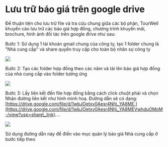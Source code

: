 # Lưu trữ báo giá trên google drive

Để thuận tiện cho lưu trữ file và tra cứu chung giữa các bộ phận, TourWell khuyến cáo lưu trữ các báo giá hợp đồng, chương trình khuyến mãi, brochure, hình ảnh đối tác trên google đrive như sau:

Bước 1: Sử dụng 1 tài khoản gmail chung của công ty, tạo 1 folder chung là "Nhà cung cấp" và share quyền truy cập cho toàn bộ nhân sự công ty

![](https://help.tourwell.vn/\~gitbook/image?url=https:%2F%2F1374263446-files.gitbook.io%2F%7E%2Ffiles%2Fv0%2Fb%2Fgitbook-x-prod.appspot.com%2Fo%2Fspaces%252F7Jt2TPF81FCPGIDdLiWE%252Fuploads%252FJ4sLDMy4ADqFL9yXbzAg%252Fimage.png%3Falt=media%26token=58746185-4525-4a4f-9769-78b15d8f1885\&width=768\&dpr=4\&quality=100\&sign=fffdbf9a7e339c49f7f1f353c2fbf68a400543e7cf92acc9cc9a29591c566ab6)

Bước 2: Tạo các folder hợp đồng theo các năm và tải lên báo giá hợp đồng của nhà cung cấp vào folder tương ứng

![](https://help.tourwell.vn/\~gitbook/image?url=https:%2F%2F1374263446-files.gitbook.io%2F%7E%2Ffiles%2Fv0%2Fb%2Fgitbook-x-prod.appspot.com%2Fo%2Fspaces%252F7Jt2TPF81FCPGIDdLiWE%252Fuploads%252FM02ngaEPLMaT7LFQG5ol%252Fimage.png%3Falt=media%26token=04844f00-1410-4313-a6d0-e09847a2b73a\&width=768\&dpr=4\&quality=100\&sign=88b28d619d63b97986ac69730f3bc0646f763e9065dbbcbae92249b78c60bcf7)

Bước 3: Lấy liên kết đến file hợp đồng bằng cách click chuột phải và chọn Nhận đường liên kết như hình minh hoạ. Đường dẫn sẽ có dạng: [https://drive.google.com/file/d/1wbJOetxv0Aesr4Nh\_YA8ME.](https://drive.google.com/file/d/1wbJOetxv0Aesr4Nh\_YA8MEVwhduOMoM-/view?usp=share\_link)....

![](https://help.tourwell.vn/\~gitbook/image?url=https:%2F%2F1374263446-files.gitbook.io%2F%7E%2Ffiles%2Fv0%2Fb%2Fgitbook-x-prod.appspot.com%2Fo%2Fspaces%252F7Jt2TPF81FCPGIDdLiWE%252Fuploads%252Ftnt6B0UHEPdzIZiKHUwl%252Fimage.png%3Falt=media%26token=ef2c9e21-d9f2-43dc-95b3-d5c57b918f54\&width=768\&dpr=4\&quality=100\&sign=fdec3dc0d9ea23f4cfbfef68b7b1f0091b7d91e6cb676a3905ca415be52750b2)

Sử dụng đường dẫn này để điền vào mục quản lý báo giá Nhà cung cấp ở bước tiếp theo
